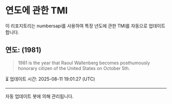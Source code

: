 
# 연도에 관한 TMI

이 리포지토리는 numbersapi를 사용하여 특정 년도에 관한 TMI를 자동으로 업데이트합니다.

## 연도: (1981)
> 1981 is the year that Raoul Wallenberg becomes posthumously honorary citizen of the United States on October 5th.

⏳ 업데이트 시간: 2025-08-11 19:01:27 (UTC)

---
자동 업데이트 봇에 의해 관리됩니다.

